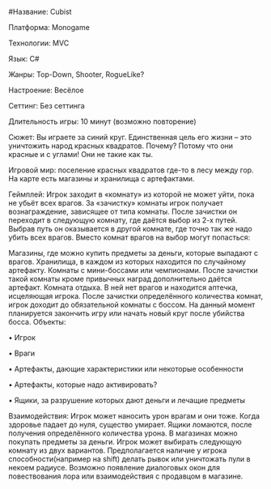 #Название: Cubist

Платформа: Monogame

Технологии: MVC

Язык: C#

Жанры: Top-Down, Shooter, RogueLike?

Настроение: Весёлое

Сеттинг: Без сеттинга

Длительность игры: 10 минут (возможно повторение)

Сюжет: Вы играете за синий круг. Единственная цель его жизни – это уничтожить народ красных квадратов. Почему? Потому что они красные и с углами! Они не такие как ты.

Игровой мир: поселение красных квадратов где-то в лесу между гор. На карте есть магазины и хранилища с артефактами.

Геймплей: Игрок заходит в «комнату» из которой не может уйти, пока не убьёт всех врагов. За «зачистку» комнаты игрок получает вознаграждение, зависящее от типа комнаты. После зачистки он переходит в следующую комнату, где даётся выбор из 2-х путей. Выбрав путь он оказывается в другой комнате, где точно так же надо убить всех врагов. Вместо комнат врагов на выбор могут попасться:

Магазины, где можно купить предметы за деньги, которые выпадают с врагов.
Хранилища, в каждом из которых находится по случайному артефакту.
Комнаты с мини-боссами или чемпионами. После зачистки такой комнаты кроме привычных наград дополнительно даётся артефакт.
Комната отдыха. В ней нет врагов и находится аптечка, исцеляющая игрока. После зачистки определённого количества комнат, игрок доходит до обязательной комнаты с боссом. На данный момент планируется закончить игру или начать новый круг после убийства босса.
Объекты:

• Игрок

• Враги

• Артефакты, дающие характеристики или некоторые особенности

• Артефакты, которые надо активировать?

• Ящики, за разрушение которых дают деньги и лечащие предметы

Взаимодействия: Игрок может наносить урон врагам и они тоже. Когда здоровье падает до нуля, существо умирает. Ящики ломаются, после получения определённого количества урона. В магазинах можно покупать предметы за деньги. Игрок может выбирать следующую комнату из двух вариантов. Предполагается наличие у игрока способности(например на shift) делать рывок или уничтожать пули в некоем радиусе. Возможно появление диалоговых окон для повествования лора или взаимодействия с продавцом в магазине.
